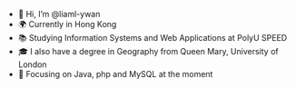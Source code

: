 - 👋 Hi, I’m @liaml-ywan
- 🌍 Currently in Hong Kong
- 📚 Studying Information Systems and Web Applications at PolyU SPEED
- 🎓 I also have a degree in Geography from Queen Mary, University of London
- 🌱 Focusing on Java, php and MySQL at the moment

